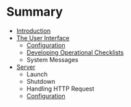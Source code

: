 # Summary

* [Introduction](README.md)
* [The User Interface](the_user_interface.md)
   * [Configuration](ui_configuration.md)
   * [Developing Operational Checklists](developing_operational_checklists.md)
   * System Messages
* [Server](server.md)
   * Launch
   * Shutdown
   * Handling HTTP Request
   * [Configuration](server_configuration.md)

